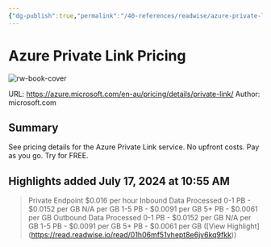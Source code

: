 ```yaml
---
{"dg-publish":true,"permalink":"/40-references/readwise/azure-private-link-pricing/","tags":["rw/articles"]}
---
```


# Azure Private Link Pricing

![rw-book-cover](https://azure.microsoft.com/svghandler/private-link/?width=600&height=315)
  
URL: https://azure.microsoft.com/en-au/pricing/details/private-link/
Author: microsoft.com

## Summary

See pricing details for the Azure Private Link service.  No upfront costs. Pay as you go. Try for FREE.

## Highlights added July 17, 2024 at 10:55 AM
>Private Endpoint $0.016 per hour Inbound Data Processed 0-1 PB - $0.0152 per GB N/A per GB 1-5 PB - $0.0091 per GB 5+ PB - $0.0061 per GB Outbound Data Processed 0-1 PB - $0.0152 per GB N/A per GB 1-5 PB - $0.0091 per GB 5+ PB - $0.0061 per GB ([View Highlight] (https://read.readwise.io/read/01h06mf51vhept8e6jv6kq9fkk))


